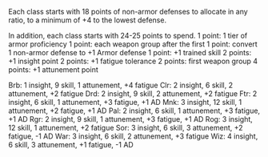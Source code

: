 Each class starts with 18 points of non-armor defenses to allocate in any ratio, to a minimum of +4
to the lowest defense.

In addition, each class starts with 24-25 points to spend.
1 point: 1 tier of armor proficiency
1 point: each weapon group after the first
1 point: convert 1 non-armor defense to +1 Armor defense
1 point: +1 trained skill
2 points: +1 insight point
2 points: +1 fatigue tolerance
2 points: first weapon group
4 points: +1 attunement point


Brb: 1 insight, 9 skill, 1 attunement, +4 fatigue
Clr: 2 insight, 6 skill, 2 attunement, +2 fatigue
Drd: 2 insight, 9 skill, 2 attunement, +2 fatigue
Ftr: 2 insight, 6 skill, 1 attunement, +3 fatigue, +1 AD
Mnk: 3 insight, 12 skill, 1 attunement, +2 fatigue, +1 AD
Pal: 2 insight, 6 skill, 1 attunement, +3 fatigue, +1 AD
Rgr: 2 insight, 9 skill, 1 attunement, +3 fatigue, +1 AD
Rog: 3 insight, 12 skill, 1 attunement, +2 fatigue
Sor: 3 insight, 6 skill, 3 attunement, +2 fatigue, -1 AD
War: 3 insight, 6 skill, 2 attunement, +3 fatigue
Wiz: 4 insight, 6 skill, 3 attunement, +1 fatigue, -1 AD
